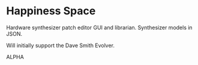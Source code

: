 Happiness Space
===============

Hardware synthesizer patch editor GUI and librarian. Synthesizer models in JSON.

Will initially support the Dave Smith Evolver.

ALPHA
